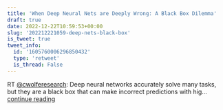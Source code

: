 ```yaml
---
title: 'When Deep Neural Nets are Deeply Wrong: A Black Box Dilemma'
draft: true
date: 2022-12-22T10:59:53+00:00
slug: '202212221059-deep-nets-black-box'
is_tweet: true
tweet_info:
  id: '1605760006296850432'
  type: 'retweet'
  is_thread: False
---
```




RT [@cwolferesearch](https://x.com/cwolferesearch): Deep neural networks accurately solve many tasks, but they are a black box that can make incorrect predictions with hig… [continue reading](https://x.com/sytelus/status/1605760006296850432)
